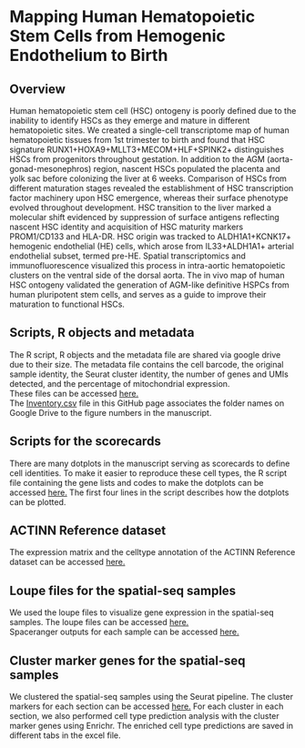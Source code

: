 # Mapping Human Hematopoietic Stem Cells from Hemogenic Endothelium to Birth

## Overview
Human hematopoietic stem cell (HSC) ontogeny is poorly defined due to the inability to identify HSCs as they emerge and mature in different hematopoietic sites. We created a single-cell transcriptome map of human hematopoietic tissues from 1st trimester to birth and found that HSC signature RUNX1+HOXA9+MLLT3+MECOM+HLF+SPINK2+ distinguishes HSCs from progenitors throughout gestation. In addition to the AGM (aorta-gonad-mesonephros) region, nascent HSCs populated the placenta and yolk sac before colonizing the liver at 6 weeks. Comparison of HSCs from different maturation stages revealed the establishment of HSC transcription factor machinery upon HSC emergence, whereas their surface phenotype evolved throughout development. HSC transition to the liver marked a molecular shift evidenced by suppression of surface antigens reflecting nascent HSC identity and acquisition of HSC maturity markers PROM1/CD133 and HLA-DR. HSC origin was tracked to ALDH1A1+KCNK17+ hemogenic endothelial (HE) cells, which arose from IL33+ALDH1A1+ arterial endothelial subset, termed pre-HE. Spatial transcriptomics and immunofluorescence visualized this process in intra-aortic hematopoietic clusters on the ventral side of the dorsal aorta. The in vivo map of human HSC ontogeny validated the generation of AGM-like definitive HSPCs from human pluripotent stem cells, and serves as a guide to improve their maturation to functional HSCs.

## Scripts, R objects and metadata
The R script, R objects and the metadata file are shared via google drive due to their size. The metadata file contains the cell barcode, the original sample identity, the Seurat cluster identity, the number of genes and UMIs detected, and the percentage of mitochondrial expression. <br/>
These files can be accessed [here.](https://drive.google.com/drive/folders/1bsl4HMPh0ZZb9iAZTXD5lVY56sNj_MCm?usp=sharing) <br/>
The [Inventory.csv](https://github.com/mikkolalab/Human-HSC-Ontogeny/blob/main/Inventory.csv) file in this GitHub page associates the folder names on Google Drive to the figure numbers in the manuscript.

## Scripts for the scorecards
There are many dotplots in the manuscript serving as scorecards to define cell identities. To make it easier to reproduce these cell types, the R script file containing the gene lists and codes to make the dotplots can be accessed [here.](https://github.com/mikkolalab/Human-HSC-Ontogeny/blob/main/scorecards%20scripts.R) The first four lines in the script describes how the dotplots can be plotted.

## ACTINN Reference dataset
The expression matrix and the celltype annotation of the ACTINN Reference dataset can be accessed  [here.](https://drive.google.com/drive/folders/1NN5oISFii2vFhYuWZMNzanj6iLIpsZzS?usp=sharing)

## Loupe files for the spatial-seq samples
We used the loupe files to visualize gene expression in the spatial-seq samples. The loupe files can be accessed  [here.](https://drive.google.com/drive/folders/17bnNG-cd0-4RXLImHYWX_mgaMMIvk_xF?usp=sharing) <br/>
Spaceranger outputs for each sample can be accessed [here.](https://drive.google.com/drive/folders/1hvC8zMkws_2n5lEDlqKe02S8EtTjnVQh?usp=drive_link)

## Cluster marker genes for the spatial-seq samples
We clustered the spatial-seq samples using the Seurat pipeline. The cluster markers for each section can be accessed [here.](https://github.com/mikkolalab/Human-HSC-Ontogeny/tree/main/Visium%20samples%20cluster%20markers) For each cluster in each section, we also performed cell type prediction analysis with the cluster marker genes using Enrichr. The enriched cell type predictions are saved in different tabs in the excel file. 
